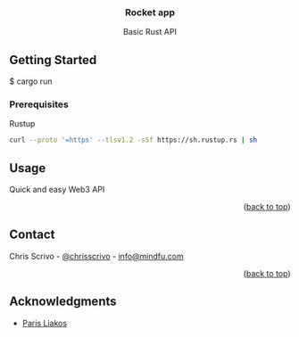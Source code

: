 <!-- Improved compatibility of back to top link: See: https://github.com/othneildrew/Best-README-Template/pull/73 -->
<a name="readme-top"></a>
<div align="center">

<h3 align="center">Rocket app</h3>

  <p align="center">
    Basic Rust API
  </p>
</div>

<!-- GETTING STARTED -->
## Getting Started
$ cargo run

### Prerequisites
Rustup
  ```sh
curl --proto '=https' --tlsv1.2 -sSf https://sh.rustup.rs | sh
  ```

<!-- USAGE EXAMPLES -->
## Usage

Quick and easy Web3 API

<p align="right">(<a href="#readme-top">back to top</a>)</p>


<!-- CONTACT -->
## Contact

Chris Scrivo - [@chrisscrivo](https://twitter.com/chrisscrivo) - info@mindfu.com

<p align="right">(<a href="#readme-top">back to top</a>)</p>


<!-- ACKNOWLEDGMENTS -->
## Acknowledgments

* [Paris Liakos](https://www.udemy.com/course/web-dev-with-rust-rocket-diesel/)

